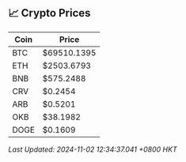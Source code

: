 ## 📈 Crypto Prices

| Coin | Price |
| ---- | ----- |
| BTC | $69510.1395 |
| ETH | $2503.6793 |
| BNB | $575.2488 |
| CRV | $0.2454 |
| ARB | $0.5201 |
| OKB | $38.1982 |
| DOGE | $0.1609 |

_Last Updated: 2024-11-02 12:34:37.041 +0800 HKT_